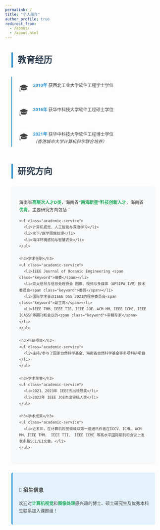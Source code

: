 ```yaml
---
permalink: /
title: "个人简介"
author_profile: true
redirect_from: 
  - /about/
  - /about.html
---
```


<style>
/* 基础样式 */
.profile-container {
  max-width: 1000px;
  margin: 40px auto;
  padding: 0 20px;
  font-family: 'Segoe UI', 'Helvetica Neue', sans-serif;
  line-height: 1.7;
  color: #444;
}

/* 标题样式 */
h2.section-title {
  color: #2c3e50;
  font-size: 28px;
  border-left: 5px solid #3498db;
  padding-left: 15px;
  margin: 40px 0 25px;
}

/* 教育经历时间轴 */
.education-timeline {
  padding-left: 30px;
  position: relative;
}

.education-timeline::before {
  content: '';
  position: absolute;
  left: 0;
  top: 5px;
  width: 2px;
  height: calc(100% - 20px);
  background: #3498db;
}

.education-item {
  position: relative;
  padding: 20px 0 20px 40px;
  margin-bottom: 15px;
}

.education-item::before {
  content: '🎓';
  position: absolute;
  left: -10px;
  top: 20px;
  font-size: 24px;
  background: white;
  padding: 0 5px;
}

.education-item strong {
  color: #3498db;
  font-weight: 600;
}

/* 研究方向卡片 */
.research-card {
  background: #f8f9fa;
  border-radius: 10px;
  padding: 25px;
  margin: 20px 0;
  box-shadow: 0 2px 5px rgba(0,0,0,0.05);
}

.research-highlight {
  color: #27ae60;
  font-weight: 600;
}

/* 学术服务列表 */
.academic-service {
  margin: 20px 0;
  padding-left: 25px;
}

.academic-service li {
  margin: 12px 0;
  position: relative;
}

.academic-service li::before {
  content: '• ';
  color: #3498db;
  font-size: 1.2em;
  position: absolute;
  left: -18px;
}

/* 招生提示 */
.recruitment-notice {
  background: #e3f2fd;
  border-left: 4px solid #3498db;
  padding: 20px;
  margin: 30px 0;
  border-radius: 5px;
}

/* 关键信息标注 */
.keyword {
  background: #ecf0f1;
  padding: 2px 8px;
  border-radius: 4px;
  border: 1px solid #bdc3c7;
}
</style>

<div class="profile-container">

  <h2 class="section-title">教育经历</h2>
  <div class="education-timeline">
    <div class="education-item">
      <strong>2010年</strong> 获西北工业大学软件工程学士学位
    </div>
    <div class="education-item">
      <strong>2016年</strong> 获华中科技大学软件工程硕士学位
    </div>
    <div class="education-item">
      <strong>2021年</strong> 获华中科技大学软件工程博士学位<br>
      <em>（香港城市大学计算机科学联合培养）</em>
    </div>
  </div>

  <h2 class="section-title">研究方向</h2>
  <div class="research-card">
    <p>海南省<span class="research-highlight">高层次人才D类</span>，海南省<span class="research-highlight">"南海新星"科技创新人才</span>，海南省<span class="research-highlight">优青</span>。主要研究方向包括：</p>
    
    <ul class="academic-service">
      <li>计算机视觉、人工智能与深度学习</li>
      <li>水下/医学图像处理</li>
      <li>海洋环境感知与智慧农业</li>
    </ul>

    <h3>学术任职</h3>
    <ul class="academic-service">
      <li>IEEE Journal of Oceanic Engineering <span class="keyword">编委</span></li>
      <li>亚太信号与信息处理协会 图像、视频与多媒体（APSIPA IVM）技术委员会<span class="keyword">委员</span></li>
      <li>国际学术会议IEEE DSS 2021的程序委员会<span class="keyword">副主席</span></li>
      <li>IEEE TMM、IEEE TIE、IEEE JOE、ACM MM、IEEE ICME、IEEE ICASSP等期刊和会议的<span class="keyword">审稿专家</span></li>
    </ul>

    <h3>科研项目</h3>
    <ul class="academic-service">
      <li>主持/参与了国家自然科学基金、海南省自然科学基金等多项科研项目</li>
    </ul>

    <h3>学术荣誉</h3>
    <ul class="academic-service">
      <li>2021、2023年 IEEE杰出领导奖</li>
      <li>2022年 IEEE JOE杰出审稿人奖</li>
    </ul>

    <h3>学术成果</h3>
    <ul class="academic-service">
      <li>近五年，在计算机视觉领域以第一或通讯作者在ICCV、ICML、ACM MM、IEEE TMM、 IEEE TII、 IEEE ICME 等高水平国际期刊和会议上发表多篇SCI/EI文章。</li>
    </ul>
  </div>

  <div class="recruitment-notice">
    <h3>📢 招生信息</h3>
    <p>欢迎对<span class="research-highlight">计算机视觉</span>和<span class="research-highlight">图像处理</span>感兴趣的博士、硕士研究生及优秀本科生联系加入课题组！</p>
  </div>
</div>